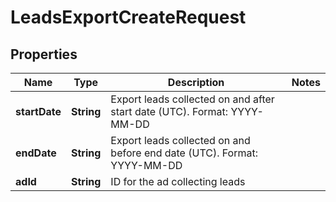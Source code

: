

# LeadsExportCreateRequest

## Properties

Name | Type | Description | Notes
------------ | ------------- | ------------- | -------------
**startDate** | **String** | Export leads collected on and after start date (UTC). Format: YYYY-MM-DD | 
**endDate** | **String** | Export leads collected on and before end date (UTC). Format: YYYY-MM-DD | 
**adId** | **String** | ID for the ad collecting leads | 




